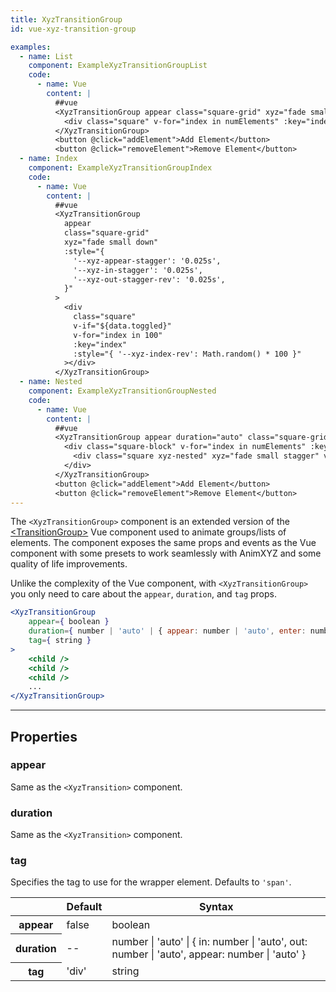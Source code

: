 ```yaml
---
title: XyzTransitionGroup
id: vue-xyz-transition-group

examples:
  - name: List
    component: ExampleXyzTransitionGroupList
    code:
      - name: Vue
        content: |
          ##vue
          <XyzTransitionGroup appear class="square-grid" xyz="fade small out-down out-rotate-right appear-stagger">
            <div class="square" v-for="index in numElements" :key="index"></div>
          </XyzTransitionGroup>
          <button @click="addElement">Add Element</button>
          <button @click="removeElement">Remove Element</button>
  - name: Index
    component: ExampleXyzTransitionGroupIndex
    code:
      - name: Vue
        content: |
          ##vue
          <XyzTransitionGroup
            appear
            class="square-grid"
            xyz="fade small down"
            :style="{
              '--xyz-appear-stagger': '0.025s',
              '--xyz-in-stagger': '0.025s',
              '--xyz-out-stagger-rev': '0.025s',
            }"
          >
            <div
              class="square"
              v-if="${data.toggled}"
              v-for="index in 100"
              :key="index"
              :style="{ '--xyz-index-rev': Math.random() * 100 }"
            ></div>
          </XyzTransitionGroup>
  - name: Nested
    component: ExampleXyzTransitionGroupNested
    code:
      - name: Vue
        content: |
          ##vue
          <XyzTransitionGroup appear duration="auto" class="square-grid" xyz="fade flip-left origin-left duration-3 appear-stagger">
            <div class="square-block" v-for="index in numElements" :key="index">
              <div class="square xyz-nested" xyz="fade small stagger" v-for="subIndex in 4" :key="subIndex"></div>
            </div>
          </XyzTransitionGroup>
          <button @click="addElement">Add Element</button>
          <button @click="removeElement">Remove Element</button>
---
```


The `<XyzTransitionGroup>` component is an extended version of the [&lt;TransitionGroup&gt;](https://vuejs.org/v2/api/#transition-group) Vue component used to animate groups/lists of elements. The component exposes the same props and events as the Vue component with some presets to work seamlessly with AnimXYZ and some quality of life improvements.

Unlike the complexity of the Vue component, with `<XyzTransitionGroup>` you only need to care about the `appear`, `duration`, and `tag` props.

```jsx
<XyzTransitionGroup
	appear={ boolean }
	duration={ number | 'auto' | { appear: number | 'auto', enter: number | 'auto', leave: number | 'auto' } }
	tag={ string }
>
	<child />
	<child />
	<child />
	...
</XyzTransitionGroup>
```

---
## Properties

### appear

Same as the `<XyzTransition>` component.

### duration

Same as the `<XyzTransition>` component.

### tag

Specifies the tag to use for the wrapper element. Defaults to `'span'`.

<div class="properties-table table-wrap">
	<table>
		<thead>
			<tr>
				<th></th>
				<th>Default</th>
				<th>Syntax</th>
			</tr>
		</thead>
		<tbody>
			<tr>
				<th scope="row">appear</th>
				<td>false</td>
				<td>boolean</td>
			</tr>
			<tr>
				<th scope="row">duration</th>
				<td>--</td>
				<td>number | 'auto' | { in: number | 'auto', out: number | 'auto', appear: number | 'auto' }</td>
			</tr>
			<tr>
				<th scope="row">tag</th>
				<td>'div'</td>
				<td>string</td>
			</tr>
		</tbody>
	</table>
</div>
